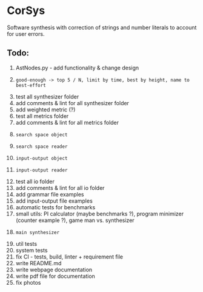 # CorSys
Software synthesis with correction of strings and number literals to account for user errors.

## Todo:
1) AstNodes.py - add functionality & change design
2)     good-enough -> top 5 / N, limit by time, best by height, name to best-effort
3) test all synthesizer folder
4) add comments & lint for all synthesizer folder
5) add weighted metric (?)
6) test all metrics folder
7) add comments & lint for all metrics folder
8)     search space object
9)     search space reader
10)     input-output object
11)     input-output reader
12) test all io folder
13) add comments & lint for all io folder
14) add grammar file examples
15) add input-output file examples
16) automatic tests for benchmarks
17) small utils: PI calculator (maybe benchmarks ?), program minimizer (counter example ?), game man vs. synthesizer
18)     main synthesizer
19) util tests
20) system tests
21) fix CI - tests, build, linter + requirement file
22) write README.md
23) write webpage documentation
24) write pdf file for documentation
25) fix photos

